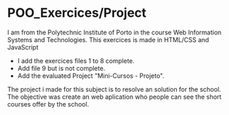 # POO_Exercices/Project
I am from the Polytechnic Institute of Porto in the course Web Information Systems and Technologies.
This exercices is made in HTML/CSS and JavaScript

- I add the exercices files 1 to 8 complete.
- Add file 9 but is not complete.
- Add the evaluated Project "Mini-Cursos - Projeto".

The project i made for this subject is to resolve an solution for the school. The objective was create an web aplication who people can see the short courses offer by the school.
